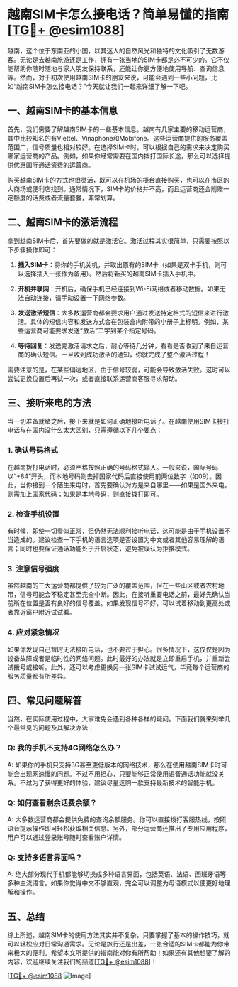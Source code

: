 # 越南SIM卡怎么接电话？简单易懂的指南[[TG💪+ @esim1088](https://t.me/s/esim1088)]

越南，这个位于东南亚的小国，以其迷人的自然风光和独特的文化吸引了无数游客。无论是去越南旅游还是工作，拥有一张当地的SIM卡都是必不可少的。它不仅能帮助你随时随地与家人朋友保持联系，还能让你更方便地使用导航、查询信息等。然而，对于初次使用越南SIM卡的朋友来说，可能会遇到一些小问题，比如“越南SIM卡怎么接电话？”今天就让我们一起来详细了解一下吧。

## 一、越南SIM卡的基本信息

首先，我们需要了解越南SIM卡的一些基本信息。越南有几家主要的移动运营商，其中比较知名的有Viettel、Vinaphone和Mobifone。这些运营商提供的服务覆盖范围广，信号质量也相对较好。在选择SIM卡时，可以根据自己的需求来决定购买哪家运营商的产品。例如，如果你经常需要在国内拨打国际长途，那么可以选择提供优惠国际通话资费的运营商。

购买越南SIM卡的方式也很灵活，既可以在机场的柜台直接购买，也可以在市区的大商场或便利店找到。通常情况下，SIM卡的价格并不高，而且运营商还会附赠一定额度的话费或者流量套餐，非常划算。

## 二、越南SIM卡的激活流程

拿到越南SIM卡后，首先要做的就是激活它。激活过程其实很简单，只需要按照以下步骤操作即可：

1. **插入SIM卡**：将你的手机关机，并取出原有的SIM卡（如果是双卡手机，则可以选择插入一张作为备用）。然后将新买的越南SIM卡插入手机中。
   
2. **开机并联网**：开机后，确保手机已经连接到Wi-Fi网络或者移动数据。如果无法自动连接，请手动设置一下网络参数。

3. **发送激活短信**：大多数运营商都会要求用户通过发送特定格式的短信来进行激活。具体的短信内容和发送方式会在包装盒内附带的小册子上标明。例如，某些运营商可能要求发送“激活”二字到某个指定号码。

4. **等待回复**：发送完激活请求之后，耐心等待几分钟，看看是否收到了来自运营商的确认短信。一旦收到成功激活的通知，你就完成了整个激活过程！

需要注意的是，在某些偏远地区，由于信号较弱，可能会导致激活失败。这时可以尝试更换位置后再试一次，或者直接联系运营商客服寻求帮助。

## 三、接听来电的方法

当一切准备就绪之后，接下来就是如何正确地接听电话了。在越南使用SIM卡接打电话与在国内没什么太大区别，只需遵循以下几个要点：

### 1. 确认号码格式

在越南拨打电话时，必须严格按照正确的号码格式输入。一般来说，国际号码以“+84”开头，而本地号码则去掉国家代码后直接使用前两位数字（如09）。因此，当你接到一个陌生来电时，首先要确认对方是来自哪里——如果是国外来电，则需加上国家代码；如果是本地号码，则直接拨打即可。

### 2. 检查手机设置

有时候，即使一切看似正常，但仍然无法顺利接听电话，这可能是由于手机设置不当造成的。建议检查一下手机的语言选项是否设置为中文或者其他容易理解的语言；同时也要保证通话功能处于开启状态，避免被误认为拒接模式。

### 3. 注意信号强度

虽然越南的三大运营商都提供了较为广泛的覆盖范围，但在一些山区或者农村地带，信号可能会不稳定甚至完全中断。因此，在接听重要电话之前，最好先确认当前所在位置是否有良好的信号覆盖。如果发现信号不好，可以试着移动到更高处或者靠近窗户附近试试看。

### 4. 应对紧急情况

如果你发现自己暂时无法接听电话，也不要过于担心。很多情况下，这仅仅是因为设备故障或者是临时性的网络问题。此时最好的办法就是立即重启手机，并重新尝试拨号或接听。此外，还可以考虑更换另一张SIM卡试试运气，毕竟每个运营商的服务质量都有所差异。

## 四、常见问题解答

当然，在实际使用过程中，大家难免会遇到各种各样的疑问。下面我们就来列举几个最常见的问题及其解决办法：

### Q: 我的手机不支持4G网络怎么办？
A: 如果你的手机只支持3G甚至更低版本的网络技术，那么在使用越南SIM卡时可能会出现网速慢的问题。不过不用担心，只要能够正常使用语音通话功能就没关系。不过为了获得更好的体验，建议尽量选购一款支持最新技术的智能手机。

### Q: 如何查看剩余话费余额？
A: 大多数运营商都会提供免费的查询余额服务。你可以直接拨打客服热线，按照语音提示操作即可轻松获取相关信息。另外，部分运营商还推出了专用应用程序，用户可以通过登录账号随时查看账户详情。

### Q: 支持多语言界面吗？
A: 绝大部分现代手机都能够切换成多种语言界面，包括英语、法语、西班牙语等多种主流语言。如果你觉得中文不够直观，完全可以调整为母语模式以便更好地理解和操作。

## 五、总结

综上所述，越南SIM卡的使用方法其实并不复杂，只要掌握了基本的操作技巧，就可以轻松应对日常沟通需求。无论是旅行还是出差，一张合适的SIM卡都能为你带来极大的便利。希望本文所提供的指南能对你有所帮助！如果还有其他想要了解的内容，欢迎继续关注我们的频道[[TG💪+ @esim1088](https://t.me/s/esim1088)]！

[[TG💪+ @esim1088](https://t.me/s/esim1088) ![Image](https://i.postimg.cc/4NQfJmqS/Snipaste-2025-05-13-00-14-12.png)]